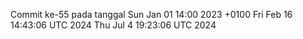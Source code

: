 Commit ke-55 pada tanggal Sun Jan 01 14:00 2023 +0100
Fri Feb 16 14:43:06 UTC 2024
Thu Jul  4 19:23:06 UTC 2024
